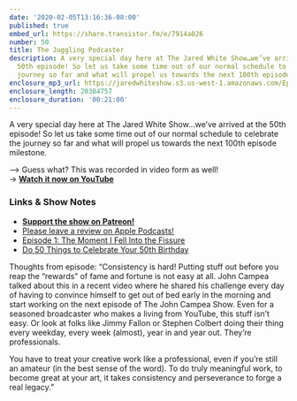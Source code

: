 ```yaml
---
date: '2020-02-05T13:16:36-08:00'
published: true
embed_url: https://share.transistor.fm/e/7914a026
number: 50
title: The Juggling Podcaster
description: A very special day here at The Jared White Show…we’ve arrived at the
  50th episode! So let us take some time out of our normal schedule to celebrate the
  journey so far and what will propel us towards the next 100th episode milestone.
enclosure_mp3_url: https://jaredwhiteshow.s3.us-west-1.amazonaws.com/Episode%2050%20-%20The%20Juggling%20Podcaster.mp3
enclosure_length: 20384757
enclosure_duration: '00:21:00'
---
```


A very special day here at The Jared White Show…we’ve arrived at the 50th episode! So let us take some time out of our normal schedule to celebrate the journey so far and what will propel us towards the next 100th episode milestone.

–> Guess what? This was recorded in video form as well!  
-> **[Watch it now on YouTube](https://youtu.be/ZpcucfM26zc)**

### Links & Show Notes

* <a href="https://www.patreon.com/essentiallifejared" rel="payment"><strong>Support the show on Patreon!</strong></a>
* [Please leave a review on Apple Podcasts!](https://podcasts.apple.com/us/podcast/the-jared-white-show/id1387528457)
* [Episode 1: The Moment I Fell Into the Fissure](https://jaredwhite.com/podcast/1/)
* [Do 50 Things to Celebrate Your 50th Birthday](https://www.huffpost.com/entry/the-50-things-to-celebrat_b_717839)

Thoughts from episode: “Consistency is hard! Putting stuff out before you reap the “rewards”  of fame and fortune is not easy at all. John Campea talked about this in a recent video where he shared his challenge every day of having to convince himself to get out of bed early in the morning and start working on the next episode of The John Campea Show. Even for a seasoned broadcaster who makes a living from YouTube, this stuff isn’t easy. Or look at folks like Jimmy Fallon or Stephen Colbert doing their thing every weekday, every week (almost), year in and year out. They’re professionals.

You have to treat your creative work like a professional, even if you’re still an amateur (in the best sense of the word). To do truly meaningful work, to become great at your art, it takes consistency and perseverance to forge a real legacy.”